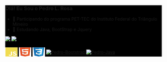 <div style="background-color: black">

### Olá! Eu Sou o Pedro L. Rosa


- 🔭 Participando do programa PET-TEC do Instituto Federal do Triângulo Mineiro 
- 🌱 Estudando Java, BootStrap e Jquery

<div>
  <a href="https://github.com/pedrolrosa">
  <img height="180em" src="https://github-readme-stats.vercel.app/api?username=pedrolrosa&show_icons=true&theme=dark&include_all_commits=true&count_private=true"/>
  <img height="180em" src="https://github-readme-stats.vercel.app/api/top-langs/?username=pedrolrosa&layout=compact&langs_count=30&theme=dark"/>
</div>
<div style="display: inline_block"><br>
  <img align="center" alt="Pedro-Js" height="30" width="40" src="https://raw.githubusercontent.com/devicons/devicon/master/icons/javascript/javascript-plain.svg">
  <img align="center" alt="Pedro-HTML" height="30" width="40" src="https://raw.githubusercontent.com/devicons/devicon/master/icons/html5/html5-original.svg">
  <img align="center" alt="Pedro-CSS" height="30" width="40" src="https://raw.githubusercontent.com/devicons/devicon/master/icons/css3/css3-original.svg">
  <img align="center" alt="Pedro-Bootstrap" height="30" src="https://cdn.jsdelivr.net/gh/devicons/devicon/icons/bootstrap/bootstrap-original.svg" />
  <img align="center" alt="Pedro-Java" height="30" width="50" src="https://cdn.jsdelivr.net/gh/devicons/devicon/icons/java/java-original.svg" />
</div>

</div>
  
  ##
 
